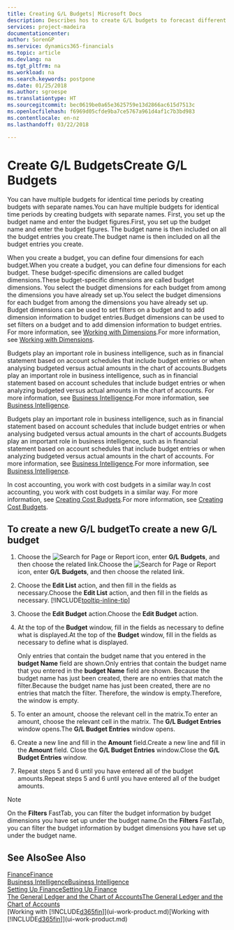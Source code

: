 ```yaml
---
title: Creating G/L Budgets| Microsoft Docs
description: Describes hos to create G/L budgets to forecast different financial activities and assign dimensions for business intelligence purposes.
services: project-madeira
documentationcenter: 
author: SorenGP
ms.service: dynamics365-financials
ms.topic: article
ms.devlang: na
ms.tgt_pltfrm: na
ms.workload: na
ms.search.keywords: postpone
ms.date: 01/25/2018
ms.author: sgroespe
ms.translationtype: HT
ms.sourcegitcommit: bec0619be0a65e3625759e13d2866ac615d7513c
ms.openlocfilehash: f6969d05cfde9ba7ce5767a961d4af1c7b3bd983
ms.contentlocale: en-nz
ms.lasthandoff: 03/22/2018

---
```

# <a name="create-gl-budgets"></a><span data-ttu-id="92978-103">Create G/L Budgets</span><span class="sxs-lookup"><span data-stu-id="92978-103">Create G/L Budgets</span></span>
<span data-ttu-id="92978-104">You can have multiple budgets for identical time periods by creating budgets with separate names.</span><span class="sxs-lookup"><span data-stu-id="92978-104">You can have multiple budgets for identical time periods by creating budgets with separate names.</span></span> <span data-ttu-id="92978-105">First, you set up the budget name and enter the budget figures.</span><span class="sxs-lookup"><span data-stu-id="92978-105">First, you set up the budget name and enter the budget figures.</span></span> <span data-ttu-id="92978-106">The budget name is then included on all the budget entries you create.</span><span class="sxs-lookup"><span data-stu-id="92978-106">The budget name is then included on all the budget entries you create.</span></span>  

 <span data-ttu-id="92978-107">When you create a budget, you can define four dimensions for each budget.</span><span class="sxs-lookup"><span data-stu-id="92978-107">When you create a budget, you can define four dimensions for each budget.</span></span> <span data-ttu-id="92978-108">These budget-specific dimensions are called budget dimensions.</span><span class="sxs-lookup"><span data-stu-id="92978-108">These budget-specific dimensions are called budget dimensions.</span></span> <span data-ttu-id="92978-109">You select the budget dimensions for each budget from among the dimensions you have already set up.</span><span class="sxs-lookup"><span data-stu-id="92978-109">You select the budget dimensions for each budget from among the dimensions you have already set up.</span></span> <span data-ttu-id="92978-110">Budget dimensions can be used to set filters on a budget and to add dimension information to budget entries.</span><span class="sxs-lookup"><span data-stu-id="92978-110">Budget dimensions can be used to set filters on a budget and to add dimension information to budget entries.</span></span> <span data-ttu-id="92978-111">For more information, see [Working with Dimensions](finance-dimensions.md).</span><span class="sxs-lookup"><span data-stu-id="92978-111">For more information, see [Working with Dimensions](finance-dimensions.md).</span></span>

 <span data-ttu-id="92978-112">Budgets play an important role in business intelligence, such as in financial statement based on account schedules that include budget entries or when analysing budgeted versus actual amounts in the chart of accounts.</span><span class="sxs-lookup"><span data-stu-id="92978-112">Budgets play an important role in business intelligence, such as in financial statement based on account schedules that include budget entries or when analyzing budgeted versus actual amounts in the chart of accounts.</span></span> <span data-ttu-id="92978-113">For more information, see [Business Intelligence](bi.md).</span><span class="sxs-lookup"><span data-stu-id="92978-113">For more information, see [Business Intelligence](bi.md).</span></span>

 <span data-ttu-id="92978-114">Budgets play an important role in business intelligence, such as in financial statement based on account schedules that include budget entries or when analysing budgeted versus actual amounts in the chart of accounts.</span><span class="sxs-lookup"><span data-stu-id="92978-114">Budgets play an important role in business intelligence, such as in financial statement based on account schedules that include budget entries or when analyzing budgeted versus actual amounts in the chart of accounts.</span></span> <span data-ttu-id="92978-115">For more information, see [Business Intelligence](bi.md).</span><span class="sxs-lookup"><span data-stu-id="92978-115">For more information, see [Business Intelligence](bi.md).</span></span>

<span data-ttu-id="92978-116">In cost accounting, you work with cost budgets in a similar way.</span><span class="sxs-lookup"><span data-stu-id="92978-116">In cost accounting, you work with cost budgets in a similar way.</span></span> <span data-ttu-id="92978-117">For more information, see [Creating Cost Budgets](finance-create-cost-budgets.md).</span><span class="sxs-lookup"><span data-stu-id="92978-117">For more information, see [Creating Cost Budgets](finance-create-cost-budgets.md).</span></span>    

## <a name="to-create-a-new-gl-budget"></a><span data-ttu-id="92978-118">To create a new G/L budget</span><span class="sxs-lookup"><span data-stu-id="92978-118">To create a new G/L budget</span></span>  
1. <span data-ttu-id="92978-119">Choose the ![Search for Page or Report](media/ui-search/search_small.png "Search for Page or Report icon") icon, enter **G/L Budgets**, and then choose the related link.</span><span class="sxs-lookup"><span data-stu-id="92978-119">Choose the ![Search for Page or Report](media/ui-search/search_small.png "Search for Page or Report icon") icon, enter **G/L Budgets**, and then choose the related link.</span></span>  
2. <span data-ttu-id="92978-120">Choose the **Edit List** action, and then fill in the fields as necessary.</span><span class="sxs-lookup"><span data-stu-id="92978-120">Choose the **Edit List** action, and then fill in the fields as necessary.</span></span> [!INCLUDE[tooltip-inline-tip](includes/tooltip-inline-tip_md.md)]  
3. <span data-ttu-id="92978-121">Choose the **Edit Budget** action.</span><span class="sxs-lookup"><span data-stu-id="92978-121">Choose the **Edit Budget** action.</span></span>
4. <span data-ttu-id="92978-122">At the top of the **Budget** window, fill in the fields as necessary to define what is displayed.</span><span class="sxs-lookup"><span data-stu-id="92978-122">At the top of the **Budget** window, fill in the fields as necessary to define what is displayed.</span></span>  

    <span data-ttu-id="92978-123">Only entries that contain the budget name that you entered in the **budget Name** field are shown.</span><span class="sxs-lookup"><span data-stu-id="92978-123">Only entries that contain the budget name that you entered in the **budget Name** field are shown.</span></span> <span data-ttu-id="92978-124">Because the budget name has just been created, there are no entries that match the filter.</span><span class="sxs-lookup"><span data-stu-id="92978-124">Because the budget name has just been created, there are no entries that match the filter.</span></span> <span data-ttu-id="92978-125">Therefore, the window is empty.</span><span class="sxs-lookup"><span data-stu-id="92978-125">Therefore, the window is empty.</span></span>  
5. <span data-ttu-id="92978-126">To enter an amount, choose the relevant cell in the matrix.</span><span class="sxs-lookup"><span data-stu-id="92978-126">To enter an amount, choose the relevant cell in the matrix.</span></span> <span data-ttu-id="92978-127">The **G/L Budget Entries** window opens.</span><span class="sxs-lookup"><span data-stu-id="92978-127">The **G/L Budget Entries** window opens.</span></span>  
6. <span data-ttu-id="92978-128">Create a new line and fill in the **Amount** field.</span><span class="sxs-lookup"><span data-stu-id="92978-128">Create a new line and fill in the **Amount** field.</span></span> <span data-ttu-id="92978-129">Close the **G/L Budget Entries** window.</span><span class="sxs-lookup"><span data-stu-id="92978-129">Close the **G/L Budget Entries** window.</span></span>  
7. <span data-ttu-id="92978-130">Repeat steps 5 and 6 until you have entered all of the budget amounts.</span><span class="sxs-lookup"><span data-stu-id="92978-130">Repeat steps 5 and 6 until you have entered all of the budget amounts.</span></span>  

> [!NOTE]  
>  <span data-ttu-id="92978-131">On the **Filters** FastTab, you can filter the budget information by budget dimensions you have set up under the budget name.</span><span class="sxs-lookup"><span data-stu-id="92978-131">On the **Filters** FastTab, you can filter the budget information by budget dimensions you have set up under the budget name.</span></span>   

## <a name="see-also"></a><span data-ttu-id="92978-132">See Also</span><span class="sxs-lookup"><span data-stu-id="92978-132">See Also</span></span>
[<span data-ttu-id="92978-133">Finance</span><span class="sxs-lookup"><span data-stu-id="92978-133">Finance</span></span>](finance.md)  
[<span data-ttu-id="92978-134">Business Intelligence</span><span class="sxs-lookup"><span data-stu-id="92978-134">Business Intelligence</span></span>](bi.md)  
[<span data-ttu-id="92978-135">Setting Up Finance</span><span class="sxs-lookup"><span data-stu-id="92978-135">Setting Up Finance</span></span>](finance-setup-finance.md)  
[<span data-ttu-id="92978-136">The General Ledger and the Chart of Accounts</span><span class="sxs-lookup"><span data-stu-id="92978-136">The General Ledger and the Chart of Accounts</span></span>](finance-general-ledger.md)  
<span data-ttu-id="92978-137">[Working with [!INCLUDE[d365fin](includes/d365fin_md.md)]](ui-work-product.md)</span><span class="sxs-lookup"><span data-stu-id="92978-137">[Working with [!INCLUDE[d365fin](includes/d365fin_md.md)]](ui-work-product.md)</span></span>  

